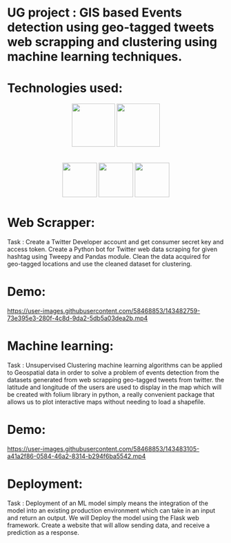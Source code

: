 # UG project : GIS based Events detection using geo-tagged tweets web scrapping and clustering using machine learning techniques.

# Technologies used:
<div align="center">
<code><img height="100" src="https://user-images.githubusercontent.com/61589143/97068916-041bc900-15f6-11eb-94ce-fbeef5d50f02.png" /></code>
<code><img height="100" src="https://camo.githubusercontent.com/fc4cab9ccd5e6e62ac62dbb5aab11a9e5507b438c42cc82363ce184cbe1ccdaa/68747470733a2f2f75706c6f61642e77696b696d656469612e6f72672f77696b6970656469612f636f6d6d6f6e732f7468756d622f632f63332f507974686f6e2d6c6f676f2d6e6f746578742e7376672f3230303070782d507974686f6e2d6c6f676f2d6e6f746578742e7376672e706e67" /></code>
  <br/>
  <br/>
  <br/>
<code><img height="80" src="https://avatars.githubusercontent.com/u/21206976?s=280&v=4" /></code>
<code><img height="80" src="https://warehouse-camo.ingress.cmh1.psfhosted.org/a1cecb3cdad8b27da8b7cd1a6622bc900ef79907/687474703a2f2f6661726d332e737461746963666c69636b722e636f6d2f323836302f383735343636313038315f633430653561323134635f6f2e6a7067" /></code>
<code><img height="80" src="https://www.kdnuggets.com/wp-content/uploads/jupyter-logo.jpg" /></code>
 </div>
 
 
# Web Scrapper:

Task : Create a Twitter Developer account and get consumer secret key and access token.
Create a Python bot for Twitter web data scraping for given hashtag using Tweepy and Pandas module. Clean the data acquired for geo-tagged locations and use the cleaned dataset for clustering.

# Demo:


https://user-images.githubusercontent.com/58468853/143482759-73e395e3-280f-4c8d-9da2-5db5a03dea2b.mp4


# Machine learning:

Task : Unsupervised Clustering machine learning algorithms can be applied to Geospatial data in order to solve a problem of events detection from the datasets generated from web scrapping geo-tagged tweets from twitter. the latitude and longitude of the users are used to display in the map which will be created with folium library in python, a really convenient package that allows us to plot interactive maps without needing to load a shapefile.

# Demo:

https://user-images.githubusercontent.com/58468853/143483105-a41a2f86-0584-46a2-8314-b294f6ba5542.mp4



# Deployment:

Task : Deployment of an ML model simply means the integration of the model into an existing production environment which can take in an input and return an output. We will Deploy the model using the Flask web framework. Create a website that will allow sending data, and receive a prediction as a response.





